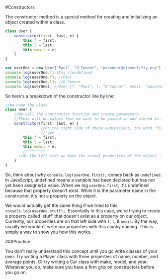 #Constructors

The constructor method is a special method for creating and initializing an object created within a class. 


```js
class User {
    constructor(first, last, e) {
        this.f = first;
        this.l = last;
        this.email = e;
    }
}

var userOne = new User("Paul", "O'Connor", "poconnor@elevenfifty.org");
console.log(userOne.first); //undefined
console.log(userOne.f); //Paul
console.log(userOne.l); //O'Connor
console.log(userOne); //User {f: "Paul", l: "O'Connor", email: "poconnor@elevenfifty.org"}

```

So here's a breakdown of the constructor line by line:

```js
//We name the class
class User {
    //We call the constructor function and create parameters.
    //These will be values that we want to be passed in and stored in the object.
    constructor(first, last, e) {
                //On the right side of these expressions, the word 'first', 'last', and 'e' below, we have the value that is getting passed into the parens when the object is created.
                // vvv
        this.f = first;
        this.l = last;
        this.email = e;
        //^^^^^^^^ 
      //On the left side we have the actual properties of the object. The left side stores the incoming value from the right side as the property for 'this' specific object being created.  
    }
}
```

So, think about why `console.log(userOne.first);` comes back as `undefined`.
In JavaScript, undefined means a variable has been declared but has not yet been assigned a value. When we log `userOne.first`, it's undefined because that property doesn't exist. While it is the parameter name in the constructor, it's not a property on the object. 

We would actually get the same thing if we tried to this `console.log(userOne.stuff);`. Essentially in this case, we're trying to create a property called 'stuff' that doesn't exist as a property on our object. Currently, our properties are on that left side with `f`, `l`, & `email`.  By the way, usually we wouldn't write our properties with this clunky naming. This is simply a way to show you how this works.

###Practice

You don't really understand this concept until you go write classes of your own. Try writing a Player class with three properties of name, number, and average points.  Or try writing a Car class with make, model, and year. Whatever you do, make sure you have a firm grip on constructors before you go on.
